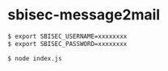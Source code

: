 # sbisec-message2mail

```sh
$ export SBISEC_USERNAME=xxxxxxxx
$ export SBISEC_PASSWORD=xxxxxxxx

$ node index.js
```
